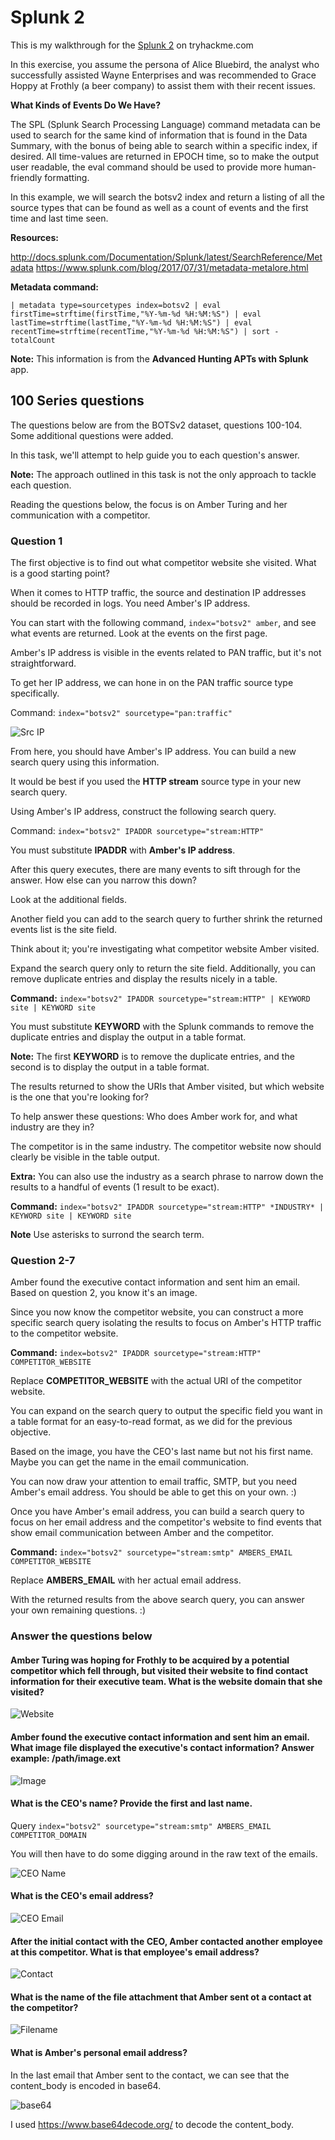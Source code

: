 
# Splunk 2

This is my walkthrough for the [Splunk 2](https://tryhackme.com/room/splunk2gcd5) on tryhackme.com

In this exercise, you assume the persona of Alice Bluebird, the analyst who successfully assisted Wayne Enterprises and was recommended to Grace Hoppy at Frothly (a beer company) to assist them with their recent issues.

**What Kinds of Events Do We Have?**

The SPL (Splunk Search Processing Language) command metadata can be used to search for the same kind of information that is found in the Data Summary, with the bonus of being able to search within a specific index, if desired. All time-values are returned in EPOCH time, so to make the output user readable, the eval command should be used to provide more human-friendly formatting.

In this example, we will search the botsv2 index and return a listing of all the source types that can be found as well as a count of events and the first time and last time seen.

**Resources:**

http://docs.splunk.com/Documentation/Splunk/latest/SearchReference/Metadata
https://www.splunk.com/blog/2017/07/31/metadata-metalore.html

**Metadata command:**

`| metadata type=sourcetypes index=botsv2 | eval firstTime=strftime(firstTime,"%Y-%m-%d %H:%M:%S") | eval lastTime=strftime(lastTime,"%Y-%m-%d %H:%M:%S") | eval recentTime=strftime(recentTime,"%Y-%m-%d %H:%M:%S") | sort - totalCount`

**Note:** This information is from the **Advanced Hunting APTs with Splunk** app.


## 100 Series questions

The questions below are from the BOTSv2 dataset, questions 100-104. Some additional questions were added. 

In this task, we'll attempt to help guide you to each question's answer.

**Note:** The approach outlined in this task is not the only approach to tackle each question. 

Reading the questions below, the focus is on Amber Turing and her communication with a competitor.

### Question 1

The first objective is to find out what competitor website she visited. What is a good starting point?

When it comes to HTTP traffic, the source and destination IP addresses should be recorded in logs. You need Amber's IP address.

You can start with the following command, `index="botsv2" amber`, and see what events are returned. Look at the events on the first page. 

Amber's IP address is visible in the events related to PAN traffic, but it's not straightforward. 

To get her IP address, we can hone in on the PAN traffic source type specifically. 

Command: `index="botsv2" sourcetype="pan:traffic"`

![Src IP](./Screenshots/3-1.png?raw=true 'Source IP')

From here, you should have Amber's IP address. You can build a new search query using this information.

It would be best if you used the **HTTP stream** source type in your new search query. 

Using Amber's IP address, construct the following search query. 

Command: `index="botsv2" IPADDR sourcetype="stream:HTTP"`

You must substitute **IPADDR** with **Amber's IP address**.

After this query executes, there are many events to sift through for the answer. How else can you narrow this down?

Look at the additional fields.

Another field you can add to the search query to further shrink the returned events list is the site field.

Think about it; you're investigating what competitor website Amber visited.

Expand the search query only to return the site field. Additionally, you can remove duplicate entries and display the results nicely in a table.

**Command:** `index="botsv2" IPADDR sourcetype="stream:HTTP" | KEYWORD site | KEYWORD site`

You must substitute **KEYWORD** with the Splunk commands to remove the duplicate entries and display the output in a table format. 

**Note:** The first **KEYWORD** is to remove the duplicate entries, and the second is to display the output in a table format.

The results returned to show the URIs that Amber visited, but which website is the one that you're looking for?

To help answer these questions: Who does Amber work for, and what industry are they in? 

The competitor is in the same industry. The competitor website now should clearly be visible in the table output.

**Extra:** You can also use the industry as a search phrase to narrow down the results to a handful of events (1 result to be exact).

**Command:** `index="botsv2" IPADDR sourcetype="stream:HTTP" *INDUSTRY* | KEYWORD site | KEYWORD site`

**Note** Use asterisks to surrond the search term.

### Question 2-7

Amber found the executive contact information and sent him an email. Based on question 2, you know it's an image.

Since you now know the competitor website, you can construct a more specific search query isolating the results to focus on Amber's HTTP traffic to the competitor website. 

**Command:** `index=botsv2" IPADDR sourcetype="stream:HTTP" COMPETITOR_WEBSITE`

Replace **COMPETITOR_WEBSITE** with the actual URI of the competitor website. 

You can expand on the search query to output the specific field you want in a table format for an easy-to-read format, as we did for the previous objective. 

Based on the image, you have the CEO's last name but not his first name. Maybe you can get the name in the email communication.

You can now draw your attention to email traffic, SMTP, but you need Amber's email address. You should be able to get this on your own. :)

Once you have Amber's email address, you can build a search query to focus on her email address and the competitor's website to find events that show email communication between Amber and the competitor. 

**Command:** `index="botsv2" sourcetype="stream:smtp" AMBERS_EMAIL COMPETITOR_WEBSITE`

Replace **AMBERS_EMAIL** with her actual email address. 

With the returned results from the above search query, you can answer your own remaining questions. :)

### Answer the questions below


#### Amber Turing was hoping for Frothly to be acquired by a potential competitor which fell through, but visited their website to find contact information for their executive team. What is the website domain that she visited?

![Website](./Screenshots/3-1.png?raw=true 'Website')

#### Amber found the executive contact information and sent him an email. What image file displayed the executive's contact information? Answer example: /path/image.ext

![Image](./Screenshots/3-2.png?raw=true 'Image')

#### What is the CEO's name? Provide the first and last name.

Query `index="botsv2" sourcetype="stream:smtp" AMBERS_EMAIL COMPETITOR_DOMAIN`

You will then have to do some digging around in the raw text of the emails.

![CEO Name](./Screenshots/3-3.png?raw=true 'CEO Name')

#### What is the CEO's email address?

![CEO Email](./Screenshots/3-4.png?raw=true 'CEO Email')

#### After the initial contact with the CEO, Amber contacted another employee at this competitor. What is that employee's email address?

![Contact](./Screenshots/3-5.png?raw=true 'Contact')

#### What is the name of the file attachment that Amber sent ot a contact at the competitor?

![Filename](./Screenshots/3-6.png?raw=true 'Filename')

#### What is Amber's personal email address?

In the last email that Amber sent to the contact, we can see that the content_body is encoded in base64.

![base64](./Screenshots/3-7.png?raw=true 'base64')

I used https://www.base64decode.org/ to decode the content_body.


